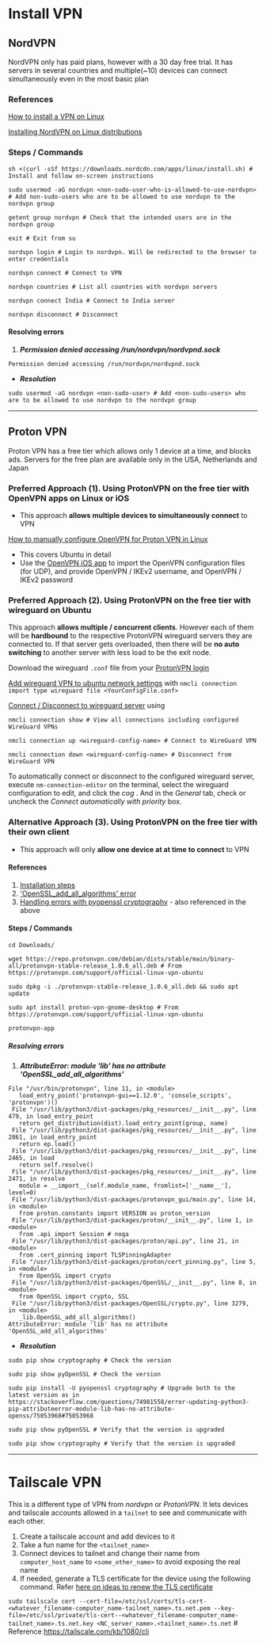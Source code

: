 # Install VPN

## NordVPN

NordVPN only has paid plans, however with a 30 day free trial. It has servers in several countries and multiple(~10) devices can connect simultaneously even in the most basic plan

### References
[How to install a VPN on Linux](https://nordvpn.com/download/linux/#install-nordvpn)

[Installing NordVPN on Linux distributions](https://support.nordvpn.com/hc/en-us/articles/20196094470929-Installing-NordVPN-on-Linux-distributions)

### Steps / Commands

`sh <(curl -sSf https://downloads.nordcdn.com/apps/linux/install.sh) # Install and follow on-screen instructions`

`sudo usermod -aG nordvpn <non-sudo-user-who-is-allowed-to-use-nordvpn> # Add non-sudo-users who are to be allowed to use nordvpn to the nordvpn group`

`getent group nordvpn # Check that the intended users are in the nordvpn group`

`exit # Exit from su`

`nordvpn login # Login to nordvpn. Will be redirected to the browser to enter credentials`

`nordvpn connect # Connect to VPN`

`nordvpn countries # List all countries with nordvpn servers`

`nordvpn connect India # Connect to India server`

`nordvpn disconnect # Disconnect`

#### Resolving errors

1. ___Permission denied accessing /run/nordvpn/nordvpnd.sock___

```
Permission denied accessing /run/nordvpn/nordvpnd.sock
```
- ___Resolution___

`sudo usermod -aG nordvpn <non-sudo-user> # Add <non-sudo-users> who are to be allowed to use nordvpn to the nordvpn group`


---
## Proton VPN

Proton VPN has a free tier which allows only 1 device at a time, and blocks ads. Servers for the free plan are available  only in the USA, Netherlands and Japan

### Preferred Approach (1). Using ProtonVPN on the free tier with OpenVPN apps on Linux or iOS

-  This approach __allows multiple devices to simultaneously connect__ to VPN 

[How to manually configure OpenVPN for Proton VPN in Linux](https://protonvpn.com/support/linux-openvpn)
-  This covers Ubuntu in detail
-  Use the [OpenVPN iOS app](https://apps.apple.com/us/app/openvpn-connect-openvpn-app/id590379981) to import the OpenVPN configuration files (for UDP), and provide OpenVPN / IKEv2 username, and OpenVPN / IKEv2 password

### Preferred Approach (2). Using ProtonVPN on the free tier with wireguard on Ubuntu

This approach __allows multiple / concurrent clients__. However each of them will be __hardbound__ to the respective ProtonVPN wireguard servers they are connected to. If that server gets overloaded, then there will be __no auto switching__ to another server with less load to be the exit node. 

Download the wireguard `.conf` file from your [ProtonVPN login](https://account.protonvpn.com/downloads)

[Add wireguard VPN to ubuntu network settings](https://askubuntu.com/questions/1250870/add-wireguard-vpn-to-ubuntu-network-settings) with `nmcli connection import type wireguard file <YourConfigFile.conf>`

[Connect / Disconnect to wireguard server](https://developerinsider.co/how-to-set-up-wireguard-client-on-ubuntu/) using

`nmcli connection show # View all connections including configured WireGuard VPNs`

`nmcli connection up <wireguard-config-name> # Connect to WireGuard VPN`

`nmcli connection down <wireguard-config-name> # Disconnect from WireGuard VPN`

To automatically connect or disconnect to the configured wireguard server, execute `nm-connection-editor` on the terminal, select the wireguard configuration to edit, and click the _cog_ . And in the _General_ tab, check or uncheck the _Connect automatically with priority_ box.

### Alternative Approach (3). Using ProtonVPN on the free tier with their own client

-  This approach will only __allow one device at at time to connect__ to VPN 


#### References

1. [Installation steps](https://protonvpn.com/support/official-linux-vpn-ubuntu)
1. ['OpenSSL_add_all_algorithms' error](https://www.reddit.com/r/ProtonVPN/comments/132cpsv/openssl_add_all_alghoritms_error/?rdt=50650)
1. [Handling errors with pyopenssl cryptography](https://stackoverflow.com/questions/74981558/error-updating-python3-pip-attributeerror-module-lib-has-no-attribute-openss/75053968#75053968) - also referenced in the above


#### Steps / Commands

`cd Downloads/`

`wget https://repo.protonvpn.com/debian/dists/stable/main/binary-all/protonvpn-stable-release_1.0.6_all.deb # From https://protonvpn.com/support/official-linux-vpn-ubuntu`

`sudo dpkg -i ./protonvpn-stable-release_1.0.6_all.deb && sudo apt update`

`sudo apt install proton-vpn-gnome-desktop # From https://protonvpn.com/support/official-linux-vpn-ubuntu`

`protonvpn-app`

##### Resolving errors

1.  ___AttributeError: module 'lib' has no attribute 'OpenSSL_add_all_algorithms'___

```
File "/usr/bin/protonvpn", line 11, in <module>
   load_entry_point('protonvpn-gui==1.12.0', 'console_scripts', 'protonvpn')()
 File "/usr/lib/python3/dist-packages/pkg_resources/__init__.py", line 479, in load_entry_point
   return get_distribution(dist).load_entry_point(group, name)
 File "/usr/lib/python3/dist-packages/pkg_resources/__init__.py", line 2861, in load_entry_point
   return ep.load()
 File "/usr/lib/python3/dist-packages/pkg_resources/__init__.py", line 2465, in load
   return self.resolve()
 File "/usr/lib/python3/dist-packages/pkg_resources/__init__.py", line 2471, in resolve
   module = __import__(self.module_name, fromlist=['__name__'], level=0)
 File "/usr/lib/python3/dist-packages/protonvpn_gui/main.py", line 14, in <module>
   from proton.constants import VERSION as proton_version
 File "/usr/lib/python3/dist-packages/proton/__init__.py", line 1, in <module>
   from .api import Session # noqa
 File "/usr/lib/python3/dist-packages/proton/api.py", line 21, in <module>
   from .cert_pinning import TLSPinningAdapter
 File "/usr/lib/python3/dist-packages/proton/cert_pinning.py", line 5, in <module>
   from OpenSSL import crypto
 File "/usr/lib/python3/dist-packages/OpenSSL/__init__.py", line 8, in <module>
   from OpenSSL import crypto, SSL
 File "/usr/lib/python3/dist-packages/OpenSSL/crypto.py", line 3279, in <module>
   _lib.OpenSSL_add_all_algorithms()
AttributeError: module 'lib' has no attribute 'OpenSSL_add_all_algorithms' 
```
- ___Resolution___
 
`sudo pip show cryptography # Check the version`

`sudo pip show pyOpenSSL # Check the version`

`sudo pip install -U pyopenssl cryptography # Upgrade both to the latest version as in https://stackoverflow.com/questions/74981558/error-updating-python3-pip-attributeerror-module-lib-has-no-attribute-openss/75053968#75053968`

`sudo pip show pyOpenSSL # Verify that the version is upgraded`

`sudo pip show cryptography # Verify that the version is upgraded`

--------

# Tailscale VPN

This is a different type of VPN from _nordvpn_ or _ProtonVPN_. It lets devices and tailscale accounts allowed in a `tailnet` to see and communicate with each other.

1. Create a tailscale account and add devices to it
1. Take a fun name for the `<tailnet_name>`
1. Connect devices to tailnet and change their name from `computer_host_name` to `<some_other_name>` to avoid exposing the real name
1. If needed, generate a TLS certificate for the device using the following command. Refer [here on ideas to renew the TLS certificate](https://codingrelic.geekhold.com/2024/11/tailscale-certificates-with-nextcloud.html?m=1)

`sudo tailscale cert --cert-file=/etc/ssl/certs/tls-cert-<whatever_filename-computer_name-tailnet_name>.ts.net.pem --key-file=/etc/ssl/private/tls-cert--<whatever_filename-computer_name-tailnet_name>.ts.net.key <NC_server_name>.<tailnet_name>.ts.net` # Reference https://tailscale.com/kb/1080/cli
